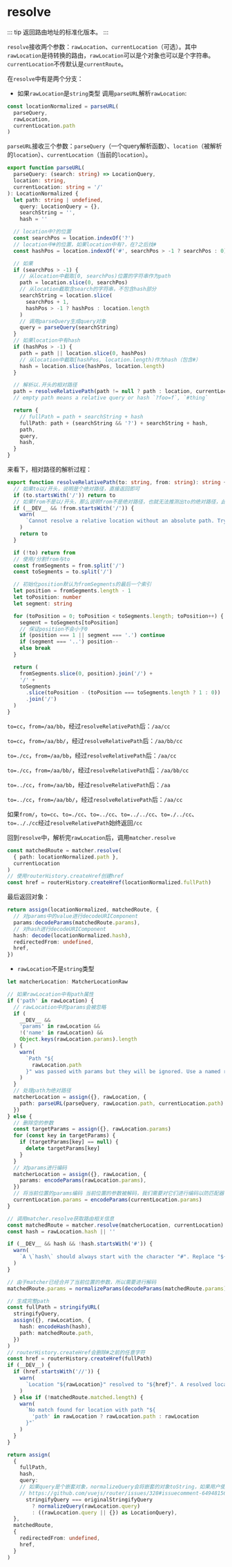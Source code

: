 # resolve

::: tip
返回路由地址的标准化版本。
:::

`resolve`接收两个参数：`rawLocation`、`currentLocation`（可选）。其中`rawLocation`是待转换的路由，`rawLocation`可以是个对象也可以是个字符串。`currentLocation`不传默认是`currentRoute`。

在`resolve`中有是两个分支：
- 如果`rawLocation`是`string`类型
  调用`parseURL`解析`rawLocation`:
```ts
const locationNormalized = parseURL(
  parseQuery,
  rawLocation,
  currentLocation.path
)
```
`parseURL`接收三个参数：`parseQuery`（一个query解析函数）、`location`（被解析的`location`）、`currentLocation`（当前的`location`）。
```ts
export function parseURL(
  parseQuery: (search: string) => LocationQuery,
  location: string,
  currentLocation: string = '/'
): LocationNormalized {
  let path: string | undefined,
    query: LocationQuery = {},
    searchString = '',
    hash = ''

  // location中?的位置
  const searchPos = location.indexOf('?')
  // location中#的位置，如果location中有?，在?之后找#
  const hashPos = location.indexOf('#', searchPos > -1 ? searchPos : 0)

  // 如果
  if (searchPos > -1) {
    // 从location中截取[0, searchPos)位置的字符串作为path
    path = location.slice(0, searchPos)
    // 从location截取含search的字符串，不包含hash部分
    searchString = location.slice(
      searchPos + 1,
      hashPos > -1 ? hashPos : location.length
    )
    // 调用parseQuery生成query对象
    query = parseQuery(searchString)
  }
  // 如果location中有hash
  if (hashPos > -1) {
    path = path || location.slice(0, hashPos)
    // 从location中截取[hashPos, location.length)作为hash（包含#）
    hash = location.slice(hashPos, location.length)
  }

  // 解析以.开头的相对路径
  path = resolveRelativePath(path != null ? path : location, currentLocation)
  // empty path means a relative query or hash `?foo=f`, `#thing`

  return {
  	// fullPath = path + searchString + hash
    fullPath: path + (searchString && '?') + searchString + hash,
    path,
    query,
    hash,
  }
}
```
来看下，相对路径的解析过程：
```ts
export function resolveRelativePath(to: string, from: string): string {
  // 如果to以/开头，说明是个绝对路径，直接返回即可
  if (to.startsWith('/')) return to
  // 如果from不是以/开头，那么说明from不是绝对路径，也就无法推测出to的绝对路径，此时直接返回to
  if (__DEV__ && !from.startsWith('/')) {
    warn(
      `Cannot resolve a relative location without an absolute path. Trying to resolve "${to}" from "${from}". It should look like "/${from}".`
    )
    return to
  }

  if (!to) return from
  // 使用/分割from与to
  const fromSegments = from.split('/')
  const toSegments = to.split('/')

  // 初始化position默认为fromSegments的最后一个索引
  let position = fromSegments.length - 1
  let toPosition: number
  let segment: string

  for (toPosition = 0; toPosition < toSegments.length; toPosition++) {
    segment = toSegments[toPosition]
    // 保证position不会小于0
    if (position === 1 || segment === '.') continue
    if (segment === '..') position--
    else break
  }

  return (
    fromSegments.slice(0, position).join('/') +
    '/' +
    toSegments
      .slice(toPosition - (toPosition === toSegments.length ? 1 : 0))
      .join('/')
  )
}
```
`to=cc`，`from=/aa/bb`，经过`resolveRelativePath`后：`/aa/cc`

`to=cc`，`from=/aa/bb/`，经过`resolveRelativePath`后：`/aa/bb/cc`

`to=./cc`，`from=/aa/bb`，经过`resolveRelativePath`后：`/aa/cc`

`to=./cc`，`from=/aa/bb/`，经过`resolveRelativePath`后：`/aa/bb/cc`

`to=../cc`，`from=/aa/bb`，经过`resolveRelativePath`后：`/aa`

`to=../cc`，`from=/aa/bb/`，经过`resolveRelativePath`后：`/aa/cc`

如果`from/`，`to=cc`、`to=./cc`、`to=../cc`、`to=../../cc`、`to=./../cc`、`to=.././cc`经过`resolveRelativePath`始终返回`/cc`

回到`resolve`中，解析完`rawLocation`后，调用`matcher.resolve`
```ts
const matchedRoute = matcher.resolve(
  { path: locationNormalized.path },
  currentLocation
)
// 使用routerHistory.createHref创建href
const href = routerHistory.createHref(locationNormalized.fullPath)
```

最后返回对象：
```ts
return assign(locationNormalized, matchedRoute, {
  // 对params中的value进行decodeURIComponent
  params:decodeParams(matchedRoute.params),
  // 对hash进行decodeURIComponent
  hash: decode(locationNormalized.hash),
  redirectedFrom: undefined,
  href,
})
```

- `rawLocation`不是`string`类型

```ts
let matcherLocation: MatcherLocationRaw

// 如果rawLocation中有path属性
if ('path' in rawLocation) {
  // rawLocation中的params会被忽略
  if (
    __DEV__ &&
    'params' in rawLocation &&
    !('name' in rawLocation) &&
    Object.keys(rawLocation.params).length
  ) {
    warn(
      `Path "${
        rawLocation.path
      }" was passed with params but they will be ignored. Use a named route alongside params instead.`
    )
  }
  // 处理path为绝对路径
  matcherLocation = assign({}, rawLocation, {
    path: parseURL(parseQuery, rawLocation.path, currentLocation.path).path,
  })
} else {
  // 删除空的参数
  const targetParams = assign({}, rawLocation.params)
  for (const key in targetParams) {
    if (targetParams[key] == null) {
      delete targetParams[key]
    }
  }
  // 对params进行编码
  matcherLocation = assign({}, rawLocation, {
    params: encodeParams(rawLocation.params),
  })
  // 将当前位置的params编码 当前位置的参数被解码，我们需要对它们进行编码以防匹配器合并参数
  currentLocation.params = encodeParams(currentLocation.params)
}

// 调用matcher.resolve获取路由相关信息
const matchedRoute = matcher.resolve(matcherLocation, currentLocation)
const hash = rawLocation.hash || ''

if (__DEV__ && hash && !hash.startsWith('#')) {
  warn(
    `A \`hash\` should always start with the character "#". Replace "${hash}" with "#${hash}".`
  )
}

// 由于matcher已经合并了当前位置的参数，所以需要进行解码
matchedRoute.params = normalizeParams(decodeParams(matchedRoute.params))

// 生成完整path
const fullPath = stringifyURL(
  stringifyQuery,
  assign({}, rawLocation, {
    hash: encodeHash(hash),
    path: matchedRoute.path,
  })
)
// routerHistory.createHref会删除#之前的任意字符
const href = routerHistory.createHref(fullPath)
if (__DEV__) {
  if (href.startsWith('//')) {
    warn(
      `Location "${rawLocation}" resolved to "${href}". A resolved location cannot start with multiple slashes.`
    )
  } else if (!matchedRoute.matched.length) {
    warn(
      `No match found for location with path "${
        'path' in rawLocation ? rawLocation.path : rawLocation
      }"`
    )
  }
}

return assign(
  {
    fullPath,
    hash,
    query:
    // 如果query是个嵌套对象，normalizeQuery会将嵌套的对象toString，如果用户使用qs等库，我们需要保持query的状态
    // https://github.com/vuejs/router/issues/328#issuecomment-649481567
      stringifyQuery === originalStringifyQuery
        ? normalizeQuery(rawLocation.query)
        : ((rawLocation.query || {}) as LocationQuery),
  },
  matchedRoute,
  {
    redirectedFrom: undefined,
    href,
  }
)
```

